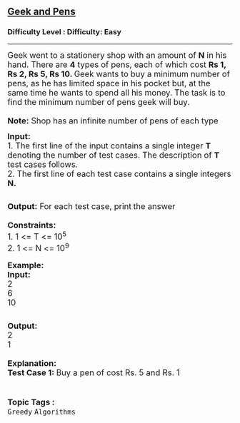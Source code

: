 <h2><a href="https://www.geeksforgeeks.org/problems/geek-and-pens/0">Geek and Pens</a></h2><h3>Difficulty Level : Difficulty: Easy</h3><hr><div class="problems_problem_content__Xm_eO"><p><span style="font-size:18px">Geek went to a stationery shop with an amount of <strong>N</strong> in his hand. There are <strong>4</strong> types of pens, each of which cost <strong>Rs 1, Rs 2, Rs 5, Rs 10. </strong>Geek wants to buy a minimum number of pens, as he has limited space in his pocket but, at the same time he wants to spend all his money. The task is to find the minimum number of pens geek will buy.<br>
<br>
<strong>Note:</strong> Shop has an infinite number of pens of each type</span></p>

<p><span style="font-size:18px"><strong>Input: </strong><br>
1. The first line of the input contains a single integer<em> </em> <strong>T</strong> denoting the number of test cases. The description of&nbsp;<strong>T</strong> test cases follows.<br>
2. The first line of each test case contains a single integers<strong> N</strong><strong>.</strong></span></p>

<p><br>
<span style="font-size:18px"><strong>Output:</strong> For each test case, print<strong> </strong>the answer<br>
<br>
<strong>Constraints:</strong><br>
1. 1 &lt;= T &lt;= 10<sup>5</sup></span><br>
<span style="font-size:18px">2. </span><span style="font-size:18px">1 &lt;= N &lt;= 10<sup>9</sup></span><br>
<br>
<span style="font-size:18px"><strong>Example:<br>
Input:</strong></span><br>
<span style="font-size:18px">2</span><br>
<span style="font-size:18px">6<br>
10</span><br>
&nbsp;</p>

<p><strong><span style="font-size:18px">Output:</span></strong><br>
<span style="font-size:18px">2<br>
1<br>
<br>
<strong>Explanation:<br>
Test Case 1: </strong>Buy a pen of cost Rs. 5 and Rs. 1</span></p>
</div><br><p><span style=font-size:18px><strong>Topic Tags : </strong><br><code>Greedy</code>&nbsp;<code>Algorithms</code>&nbsp;